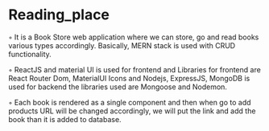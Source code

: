 # Reading_place

◦	It is a Book Store web application where we can store, go and read books various types accordingly. Basically, MERN stack is used with CRUD functionality.

◦	ReactJS and material UI is used for frontend and Libraries for frontend are React Router Dom, MaterialUI Icons and Nodejs, ExpressJS, MongoDB is used for backend the libraries used are Mongoose and Nodemon.

◦	Each book is rendered as a single component and then when go to add products URL will be changed accordingly, we will put the link and add the book than it is added to database.
